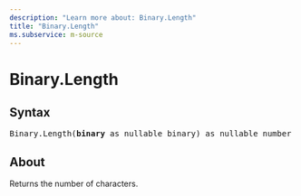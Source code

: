 ```yaml
---
description: "Learn more about: Binary.Length"
title: "Binary.Length"
ms.subservice: m-source
---
```

# Binary.Length

## Syntax

<pre>
Binary.Length(<b>binary</b> as nullable binary) as nullable number
</pre>

## About

Returns the number of characters.
